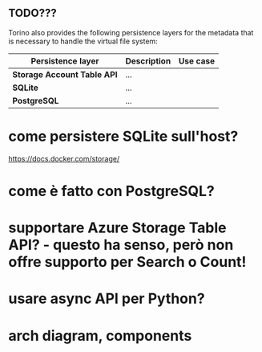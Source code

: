 ## TODO???

Torino also provides the following persistence layers for the metadata that is necessary to
handle the virtual file system:

| Persistence layer             | Description | Use case |
| ----------------------------- | ----------- | -------- |
| **Storage Account Table API** | ...         |          |
| **SQLite**                    | ...         |          |
| **PostgreSQL**                | ...         |          |

# come persistere SQLite sull'host?
https://docs.docker.com/storage/

# come è fatto con PostgreSQL?

# supportare Azure Storage Table API? - questo ha senso, però non offre supporto per Search o Count!

# usare async API per Python?

# arch diagram, components
